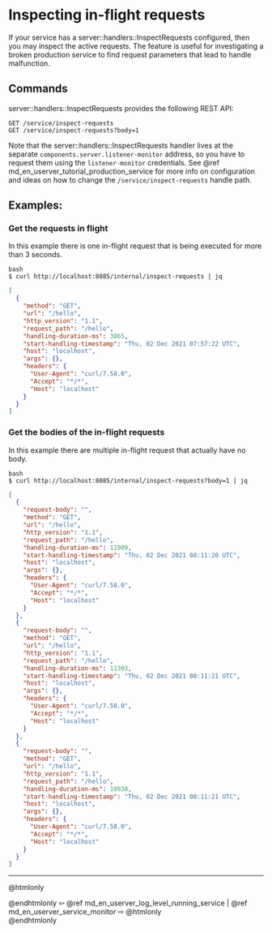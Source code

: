 # Inspecting in-flight requests

If your service has a server::handlers::InspectRequests configured, then you may
inspect the active requests. The feature is useful for investigating a broken
production service to find request parameters that lead to handle malfunction. 

## Commands
server::handlers::InspectRequests provides the following REST API:
```
GET /service/inspect-requests
GET /service/inspect-requests?body=1
```
Note that the server::handlers::InspectRequests handler lives at the separate
`components.server.listener-monitor` address, so you have to request them using the
`listener-monitor` credentials. See @ref md_en_userver_tutorial_production_service
for more info on configuration and ideas on how to change the
`/service/inspect-requests` handle path.

## Examples:

### Get the requests in flight

In this example there is one in-flight request that is being executed for more
than 3 seconds.

```
bash
$ curl http://localhost:8085/internal/inspect-requests | jq
```
```json
[
  {
    "method": "GET",
    "url": "/hello",
    "http_version": "1.1",
    "request_path": "/hello",
    "handling-duration-ms": 3865,
    "start-handling-timestamp": "Thu, 02 Dec 2021 07:57:22 UTC",
    "host": "localhost",
    "args": {},
    "headers": {
      "User-Agent": "curl/7.58.0",
      "Accept": "*/*",
      "Host": "localhost"
    }
  }
]
```

### Get the bodies of the in-flight requests 
In this example there are multiple in-flight request that actually have no body.
```
bash
$ curl http://localhost:8085/internal/inspect-requests?body=1 | jq
```
```json
[
  {
    "request-body": "",
    "method": "GET",
    "url": "/hello",
    "http_version": "1.1",
    "request_path": "/hello",
    "handling-duration-ms": 11909,
    "start-handling-timestamp": "Thu, 02 Dec 2021 08:11:20 UTC",
    "host": "localhost",
    "args": {},
    "headers": {
      "User-Agent": "curl/7.58.0",
      "Accept": "*/*",
      "Host": "localhost"
    }
  },
  {
    "request-body": "",
    "method": "GET",
    "url": "/hello",
    "http_version": "1.1",
    "request_path": "/hello",
    "handling-duration-ms": 11303,
    "start-handling-timestamp": "Thu, 02 Dec 2021 08:11:21 UTC",
    "host": "localhost",
    "args": {},
    "headers": {
      "User-Agent": "curl/7.58.0",
      "Accept": "*/*",
      "Host": "localhost"
    }
  },
  {
    "request-body": "",
    "method": "GET",
    "url": "/hello",
    "http_version": "1.1",
    "request_path": "/hello",
    "handling-duration-ms": 10938,
    "start-handling-timestamp": "Thu, 02 Dec 2021 08:11:21 UTC",
    "host": "localhost",
    "args": {},
    "headers": {
      "User-Agent": "curl/7.58.0",
      "Accept": "*/*",
      "Host": "localhost"
    }
  }
]
```


----------

@htmlonly <div class="bottom-nav"> @endhtmlonly
⇦ @ref md_en_userver_log_level_running_service | @ref md_en_userver_service_monitor ⇨
@htmlonly </div> @endhtmlonly

